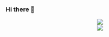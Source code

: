 ### Hi there 👋

<div align="center"> <img src="https://metrics.lecoq.io/demonq0q?template=classic&config.timezone=Asia%2FShanghai"> </div>
<div align="center"> <img src="https://github-profile-trophy.vercel.app/?username=sun0225SUN" /> </div>
